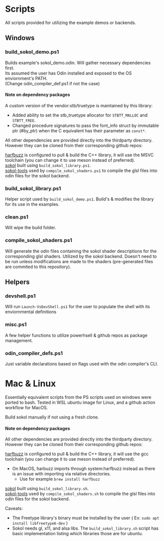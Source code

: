 # Scripts

All scripts provided for utilizing the example demos or backends.

## Windows

### build_sokol_demo.ps1

Builds example's sokol_demo.odin. Will gather necessary dependencies first.  
Its assumed the user has Odin installed and exposed to the OS enviornment's PATH.  
(Change odin_compiler_def.ps1 if not the case)

#### Note on dependency packages

A custom version of the vendor:stb/truetype is maintained by this library:

* Added ability to set the stb_truetype allocator for `STBTT_MALLOC` and `STBTT_FREE`.
* Changed procedure signatures to pass the font_info struct by immutable ptr (#by_ptr) when the C equivalent has their parameter as `const*`.

All other dependencies are provided directly into the thirdparty directory. However they can be cloned from their corresponding github repos:

[harfbuzz](https://github.com/Ed94/odin_harfbuzz) is configured to pull & build the C++ library, it will use the MSVC toolchain (you can change it to use meson instead of preferred).  
[sokol](https://github.com/floooh/sokol) built using `build_sokol_library.ps1`.  
[sokol-tools](https://github.com/floooh/sokol-tools) used by `compile_sokol_shaders.ps1` to compile the glsl files into odin files for the sokol backend.

### build_sokol_library.ps1

Helper script used by `build_sokol_demo.ps1`. Build's & modifies the library for its use in the examples.

### clean.ps1

Will wipe the build folder.

### compile_sokol_shaders.ps1

Will generate the odin files containing the sokol shader descriptions for the corresponding glsl shaders. Utilized by the sokol backend. Doesn't need to be run unless modifications are made to the shaders (pre-generated files are commited to this repository).

## Helpers

### devshell.ps1

Will run `Launch-VsDevShell.ps1` for the user to populate the shell with its enviornmental definitions

### misc.ps1

A few helper functions to utilize powerhsell & github repos as package management.

### odin_compiler_defs.ps1

Just variable declarations based on flags used with the odin compiler's CLI.

# Mac & Linux

Essentially equivalent scripts from the PS scripts used on windows were ported to bash. Tested in WSL ubuntu image for Linux, and a github action workflow for MacOS.

Build sokol manually if not using a fresh clone.

#### Note on dependency packages

All other dependencies are provided directly into the thirdparty directory. However they can be cloned from their corresponding github repos:

[harfbuzz](https://github.com/Ed94/odin_harfbuzz) is configured to pull & build the C++ library, it will use the gcc toolchain (you can change it to use meson instead of preferred).  

* On MacOS, harbuzz imports through system:harfbuzz instead as there is an issue with importing via relative directories.
  * Use for example `brew install harfbuzz`

[sokol](https://github.com/floooh/sokol) built using `build_sokol_library.sh`.  
[sokol-tools](https://github.com/floooh/sokol-tools) used by `compile_sokol_shaders.sh` to compile the glsl files into odin files for the sokol backend.

Caveats:

* The Freetype library's binary must be installed by the user ( Ex: `sudo apt install libfreetype6-dev` )
* Sokol needs gl, x11, and alsa libs. The `build_sokol_library.sh` script has basic implementation listing which libraries those are for ubuntu.
